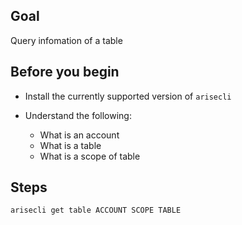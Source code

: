 ## Goal

Query infomation of a table

## Before you begin

* Install the currently supported version of `arisecli`

* Understand the following:
  * What is an account
  * What is a table
  * What is a scope of table

## Steps

```sh
arisecli get table ACCOUNT SCOPE TABLE
```